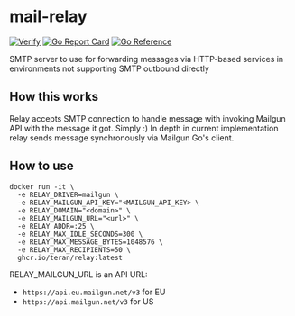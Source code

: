 # mail-relay

[![Verify](https://github.com/teran/relay/actions/workflows/verify.yml/badge.svg?branch=master)](https://github.com/teran/relay/actions/workflows/verify.yml)
[![Go Report Card](https://goreportcard.com/badge/github.com/teran/relay)](https://goreportcard.com/report/github.com/teran/relay)
[![Go Reference](https://pkg.go.dev/badge/github.com/teran/relay.svg)](https://pkg.go.dev/github.com/teran/relay)

SMTP server to use for forwarding messages via HTTP-based services in environments
not supporting SMTP outbound directly

## How this works

Relay accepts SMTP connection to handle message with invoking Mailgun API with
the message it got. Simply :)
In depth in current implementation relay sends message synchronously via Mailgun
Go's client.

## How to use

```shell
docker run -it \
  -e RELAY_DRIVER=mailgun \
  -e RELAY_MAILGUN_API_KEY="<MAILGUN_API_KEY> \
  -e RELAY_DOMAIN="<domain>" \
  -e RELAY_MAILGUN_URL="<url>" \
  -e RELAY_ADDR=:25 \
  -e RELAY_MAX_IDLE_SECONDS=300 \
  -e RELAY_MAX_MESSAGE_BYTES=1048576 \
  -e RELAY_MAX_RECIPIENTS=50 \
  ghcr.io/teran/relay:latest
```

RELAY_MAILGUN_URL is an API URL:

* `https://api.eu.mailgun.net/v3` for EU
* `https://api.mailgun.net/v3` for US

